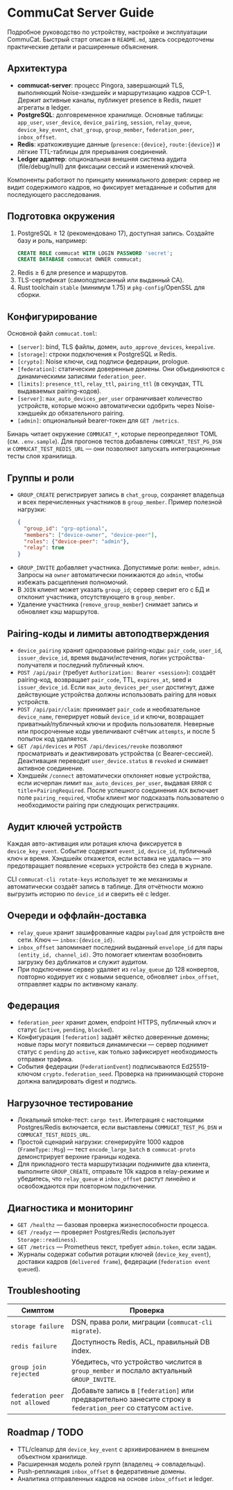 # CommuCat Server Guide

Подробное руководство по устройству, настройке и эксплуатации CommuCat. Быстрый старт описан в `README.md`, здесь сосредоточены практические детали и расширенные объяснения.

## Архитектура

- **commucat-server**: процесс Pingora, завершающий TLS, выполняющий Noise-хэндшейк и маршрутизацию кадров CCP-1. Держит активные каналы, публикует presence в Redis, пишет агрегаты в ledger.
- **PostgreSQL**: долговременное хранилище. Основные таблицы: `app_user`, `user_device`, `device_pairing`, `session`, `relay_queue`, `device_key_event`, `chat_group`, `group_member`, `federation_peer`, `inbox_offset`.
- **Redis**: краткоживущие данные (`presence:{device}`, `route:{device}`) и лёгкие TTL-таблицы для прерывания соединений.
- **Ledger адаптер**: опциональная внешняя система аудита (file/debug/null) для фиксации сессий и изменений ключей.

Компоненты работают по принципу минимального доверия: сервер не видит содержимого кадров, но фиксирует метаданные и события для последующего расследования.

## Подготовка окружения

1. PostgreSQL ≥ 12 (рекомендовано 17), доступная запись. Создайте базу и роль, например:
   ```sql
   CREATE ROLE commucat WITH LOGIN PASSWORD 'secret';
   CREATE DATABASE commucat OWNER commucat;
   ```
2. Redis ≥ 6 для presence и маршрутов.
3. TLS-сертификат (самоподписанный или выданный CA).
4. Rust toolchain `stable` (минимум 1.75) и `pkg-config`/OpenSSL для сборки.

## Конфигурирование

Основной файл `commucat.toml`:

- `[server]`: bind, TLS файлы, домен, `auto_approve_devices`, `keepalive`.
- `[storage]`: строки подключения к PostgreSQL и Redis.
- `[crypto]`: Noise ключи, сид подписи федерации, prologue.
- `[federation]`: статические доверенные домены. Они объединяются с динамическими записями `federation_peer`.
- `[limits]`: `presence_ttl`, `relay_ttl`, `pairing_ttl` (в секундах, TTL выдаваемых pairing-кодов).
- `[server]`: `max_auto_devices_per_user` ограничивает количество устройств, которые можно автоматически одобрить через Noise-хэндшейк до обязательного pairing.
- `[admin]`: опциональный bearer-токен для `GET /metrics`.

Бинарь читает окружение `COMMUCAT_*`, которые переопределяют TOML (см. `.env.sample`). Для прогонов тестов добавлены `COMMUCAT_TEST_PG_DSN` и `COMMUCAT_TEST_REDIS_URL` — они позволяют запускать интеграционные тесты слоя хранилища.

## Группы и роли

- `GROUP_CREATE` регистрирует запись в `chat_group`, сохраняет владельца и всех перечисленных участников в `group_member`. Пример полезной нагрузки:
  ```json
  {
    "group_id": "grp-optional",
    "members": ["device-owner", "device-peer"],
    "roles": {"device-peer": "admin"},
    "relay": true
  }
  ```
- `GROUP_INVITE` добавляет участника. Допустимые роли: `member`, `admin`. Запросы на `owner` автоматически понижаются до `admin`, чтобы избежать расщепления полномочий.
- В `JOIN` клиент может указать `group_id`; сервер сверит его с БД и отклонит участника, отсутствующего в `group_member`.
- Удаление участника (`remove_group_member`) снимает запись и обновляет кэш маршрутов.

## Pairing-коды и лимиты автоподтверждения

- `device_pairing` хранит одноразовые pairing-коды: `pair_code`, `user_id`, `issuer_device_id`, время выдачи/истечения, логин устройства-получателя и последний публичный ключ.
- `POST /api/pair` (требует `Authorization: Bearer <session>`): создаёт pairing-код, возвращает `pair_code`, TTL, `expires_at`, seed и `issuer_device_id`. Если `max_auto_devices_per_user` достигнут, даже действующие устройства должны использовать pairing для новых устройств.
- `POST /api/pair/claim`: принимает `pair_code` и необязательное `device_name`, генерирует новый `device_id` и ключи, возвращает приватный/публичный ключи и профиль пользователя. Неверные или просроченные коды увеличивают счётчик `attempts`, и после 5 попыток код удаляется.
- `GET /api/devices` и `POST /api/devices/revoke` позволяют просматривать и деактивировать устройства (c Bearer-сессией). Деактивация переводит `user_device.status` в `revoked` и снимает активное соединение.
- Хэндшейк `/connect` автоматически отклоняет новые устройства, если исчерпан лимит `max_auto_devices_per_user`, выдавая `ERROR` с `title`=`PairingRequired`. После успешного соединения `ACK` включает поле `pairing_required`, чтобы клиент мог подсказать пользователю о необходимости pairing при следующих регистрациях.

## Аудит ключей устройств

Каждая авто-активация или ротация ключа фиксируется в `device_key_event`. Событие содержит `event_id`, `device_id`, публичный ключ и время. Хэндшейк откажется, если вставка не удалась — это предотвращает появление «серых» устройств без следа в журнале.

CLI `commucat-cli rotate-keys` использует те же механизмы и автоматически создаёт запись в таблице. Для отчётности можно выгрузить историю по `device_id` и сверить её с ledger.

## Очереди и оффлайн-доставка

- `relay_queue` хранит зашифрованные кадры `payload` для устройств вне сети. Ключ — `inbox:{device_id}`.
- `inbox_offset` запоминает последний выданный `envelope_id` для пары `(entity_id, channel_id)`. Это помогает клиентам возобновить загрузку без дубликатов и служит аудитом.
- При подключении сервер удаляет из `relay_queue` до 128 конвертов, повторно кодирует их с новыми sequence, обновляет `inbox_offset`, отправляет кадры по активному каналу.

## Федерация

- `federation_peer` хранит домен, endpoint HTTPS, публичный ключ и статус (`active`, `pending`, `blocked`).
- Конфигурация `[federation]` задаёт жёстко доверенные домены; новые пэры могут появиться динамически — сервер поднимет статус с `pending` до `active`, как только зафиксирует необходимость отправки трафика.
- События федерации (`FederationEvent`) подписываются Ed25519-ключом `crypto.federation_seed`. Проверка на принимающей стороне должна валидировать digest и подпись.

## Нагрузочное тестирование

- Локальный smoke-тест: `cargo test`. Интеграция с настоящими Postgres/Redis включается, если выставлены `COMMUCAT_TEST_PG_DSN` и `COMMUCAT_TEST_REDIS_URL`.
- Простой сценарий нагрузки: сгенерируйте 1000 кадров (`FrameType::Msg`) — тест `encode_large_batch` в `commucat-proto` демонстрирует верхние границы кодека.
- Для прикладного теста маршрутизации поднимите два клиента, выполните `GROUP_CREATE`, отправьте 10k кадров в relay-режиме и убедитесь, что `relay_queue` и `inbox_offset` растут линейно и освобождаются при повторном подключении.

## Диагностика и мониторинг

- `GET /healthz` — базовая проверка жизнеспособности процесса.
- `GET /readyz` — проверяет Postgres/Redis (использует `Storage::readiness`).
- `GET /metrics` — Prometheus текст, требует `admin.token`, если задан.
- Журналы содержат события ротации ключей (`device_key_event`), доставки кадров (`delivered frame`), федерации (`federation event queued`).

## Troubleshooting

| Симптом | Проверка |
|---------|----------|
| `storage failure` | DSN, права роли, миграции (`commucat-cli migrate`). |
| `redis failure` | Доступность Redis, ACL, правильный DB index. |
| `group join rejected` | Убедитесь, что устройство числится в `group_member` и послало актуальный `GROUP_INVITE`. |
| `federation peer not allowed` | Добавьте запись в `[federation]` или предварительно занесите строку в `federation_peer` со статусом `active`. |

## Roadmap / TODO

- TTL/cleanup для `device_key_event` с архивированием в внешнем объектном хранилище.
- Расширенная модель ролей групп (владелец → совладельцы). 
- Push-репликация `inbox_offset` в федеративные домены.
- Аналитика отправленных кадров на основе `inbox_offset` и ledger.

